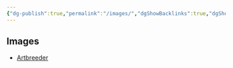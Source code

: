 ```yaml
---
{"dg-publish":true,"permalink":"/images/","dgShowBacklinks":true,"dgShowLocalGraph":true}
---
```



## Images
- [Artbreeder](https://artbreeder.com/)